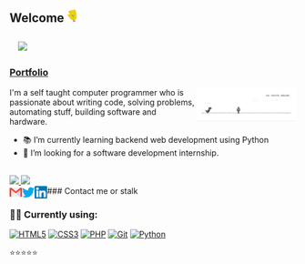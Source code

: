 ## Welcome <img src="https://github.com/deut-erium/deut-erium/blob/master/assets/wave.gif?raw=1" width="24px">                                                                                                         ![](https://komarev.com/ghpvc/?username=a-kbv&label=PROFILE+VIEWS&color=green)
### <a href="http://atanaskorabov.eu">Portfolio</a>
<img width="35%" align="right" alt="Github" src="https://github.com/a-kbv/a-kbv/blob/main/dino.gif" />

I'm a self taught computer programmer who is passionate about writing code, solving problems, automating stuff, building software and hardware.

- 📚 I’m currently learning backend web development using Python
- 👯 I’m looking for a software development internship. 

<br/>

<a href="https://github.com/a-kbv">
  <img height="160em" src="https://github-readme-stats.vercel.app/api?username=a-kbv&theme=buefy&show_icons=true" />
  <img height="120em" src="https://github-readme-stats.vercel.app/api/top-langs/?username=a-kbv&theme=buefy&layout=compact" />
</a>
<br/>
### Contact me or stalk 


<a href="link to profile">
  <img align="left" alt="Atanas Korabov" width="22px" src="https://github.com/deut-erium/deut-erium/blob/master/assets/gmail.svg" />
</a>
<a href="link to profile">
  <img align="left" alt="Atanas Korabov" width="22px" src="https://github.com/deut-erium/deut-erium/blob/master/assets/twitter.svg" />
</a>
<a href="link to profile">
  <img align="left" alt="Atanas Korabov" width="22px" src="https://github.com/deut-erium/deut-erium/blob/master/assets/linkedin.svg" />
</a>


<br />

### 👨‍💻 Currently using:

[![HTML5](https://img.shields.io/badge/-HTML5-E34F26?style=flat&logo=html5&logoColor=white&link=https://github.com/a-kbv)](https://github.com/a-kbv) 
[![CSS3](https://img.shields.io/badge/-CSS3-1572B6?style=flat&logo=css3&link=https://github.com/a-kbv)](https://github.com/a-kbv) 
[![PHP](https://img.shields.io/badge/-PHP-1572B6?style=flat&logo=php&link=https://github.com/a-kbv)](https://github.com/a-kbv) 
[![Git](https://img.shields.io/badge/-Git-black?style=flat&logo=git&link=https://github.com/a-kbv)](https://github.com/a-kbv) 
[![Python](https://img.shields.io/badge/-Python-blue?style=flat&logo=git&link=https://github.com/a-kbv)](https://github.com/a-kbv) 

⭐️⭐️⭐️⭐️⭐️
